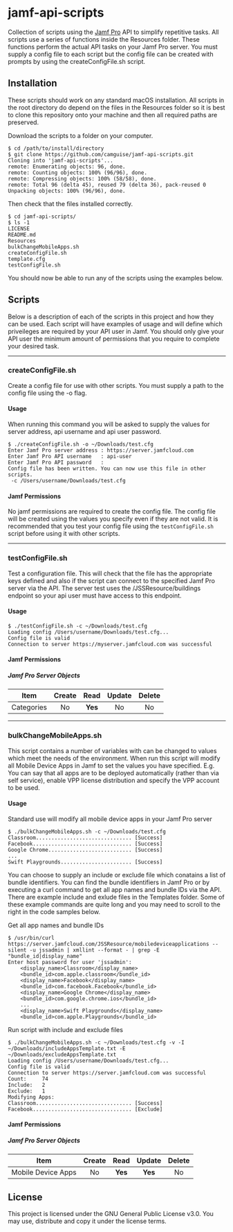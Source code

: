 # jamf-api-scripts

Collection of scripts using the [Jamf Pro](https://www.jamf.com/products/jamf-pro/) API to simplify repetitive tasks. All scripts use a series of functions inside the Resources folder. These functions perform the actual API tasks on your Jamf Pro server. You must supply a config file to each script but the config file can be created with prompts by using the createConfigFile.sh script.

## Installation
These scripts should work on any standard macOS installation. All scripts in the root directory do depend on the files in the Resources folder so it is best to clone this repository onto your machine and then all required paths are preserved.

Download the scripts to a folder on your computer.
```console
$ cd /path/to/install/directory
$ git clone https://github.com/camguise/jamf-api-scripts.git
Cloning into 'jamf-api-scripts'...
remote: Enumerating objects: 96, done.
remote: Counting objects: 100% (96/96), done.
remote: Compressing objects: 100% (58/58), done.
remote: Total 96 (delta 45), reused 79 (delta 36), pack-reused 0
Unpacking objects: 100% (96/96), done.
```
Then check that the files installed correctly.
```console
$ cd jamf-api-scripts/
$ ls -1
LICENSE
README.md
Resources
bulkChangeMobileApps.sh
createConfigFile.sh
template.cfg
testConfigFile.sh
```
You should now be able to run any of the scripts using the examples below.

## Scripts
Below is a description of each of the scripts in this project and how they can be used. Each script will have examples of usage and will define which priveileges are required by your API user in Jamf. You should only give your API user the minimum amount of permissions that you require to complete your desired task.

---

### createConfigFile.sh
Create a config file for use with other scripts. You must supply a path to the config file using the -o flag.
#### Usage
When running this command you will be asked to supply the values for server address, api username and api user password.
```console
$ ./createConfigFile.sh -o ~/Downloads/test.cfg
Enter Jamf Pro server address : https://server.jamfcloud.com
Enter Jamf Pro API username   : api-user
Enter Jamf Pro API password   : 
Config file has been written. You can now use this file in other scripts.
 -c /Users/username/Downloads/test.cfg
```
#### Jamf Permissions
No jamf permissions are required to create the config file. The config file will be created using the values you specify even if they are not valid. It is recommended that you test your config file using the `testConfigFile.sh` script before using it with other scripts.

---

### testConfigFile.sh
Test a configuration file. This will check that the file has the appropriate keys defined and also if the script can connect to the specified Jamf Pro server via the API. The server test uses the /JSSResource/buildings endpoint so your api user must have access to this endpoint.

#### Usage
```console
$ ./testConfigFile.sh -c ~/Downloads/test.cfg
Loading config /Users/username/Downloads/test.cfg...
Config file is valid
Connection to server https://myserver.jamfcloud.com was successful
```
#### Jamf Permissions
##### Jamf Pro Server Objects
| Item       | Create | Read     | Update | Delete |
| ---------- |:------:|:--------:|:------:|:------:|
| Categories | No     | **Yes**  | No     | No     |

---

### bulkChangeMobileApps.sh
This script contains a number of variables with can be changed to values which meet the needs of the environment. When run this script will modify all Mobile Device Apps in Jamf to set the values you have specified. E.g. You can say that all apps are to be deployed automatically (rather than via self service), enable VPP license distribution and specify the VPP account to be used.

#### Usage
Standard use will modify all mobile device apps in your Jamf Pro server
```console
$ ./bulkChangeMobileApps.sh -c ~/Downloads/test.cfg
Classroom............................... [Success]
Facebook................................ [Success]
Google Chrome........................... [Success]
...
Swift Playgrounds....................... [Success]
```
You can choose to supply an include or exclude file which conatains a list of bundle identifiers. You can find the bundle identifiers in Jamf Pro or by executing a curl command to get all app names and bundle IDs via the API. There are example include and exlude files in the Templates folder. Some of these example commands are quite long and you may need to scroll to the right in the code samples below.

Get all app names and bundle IDs
```console
$ /usr/bin/curl https://server.jamfcloud.com/JSSResource/mobiledeviceapplications --silent -u jssadmin | xmllint --format - | grep -E "bundle_id|display_name"
Enter host password for user 'jssadmin': 
    <display_name>Classroom</display_name>
    <bundle_id>com.apple.classroom</bundle_id>
    <display_name>Facebook</display_name>
    <bundle_id>com.facebook.Facebook</bundle_id>
    <display_name>Google Chrome</display_name>
    <bundle_id>com.google.chrome.ios</bundle_id>
    ...
    <display_name>Swift Playgrounds</display_name>
    <bundle_id>com.apple.Playgrounds</bundle_id>
```
Run script with include and exclude files
```console
$ ./bulkChangeMobileApps.sh -c ~/Downloads/test.cfg -v -I ~/Downloads/includeAppsTemplate.txt -E ~/Downloads/excludeAppsTemplate.txt
Loading config /Users/username/Downloads/test.cfg...
Config file is valid
Connection to server https://server.jamfcloud.com was successful
Count:     74
Include:   2
Exclude:   1
Modifying Apps:
Classroom............................... [Success]
Facebook................................ [Exclude]
```

#### Jamf Permissions
##### Jamf Pro Server Objects
| Item               | Create | Read     | Update  | Delete |
| ------------------ |:------:|:--------:|:-------:|:------:|
| Mobile Device Apps | No     | **Yes**  | **Yes** | No     |

## License
This project is licensed under the GNU General Public License v3.0. You may use, distribute and copy it under the license terms.

